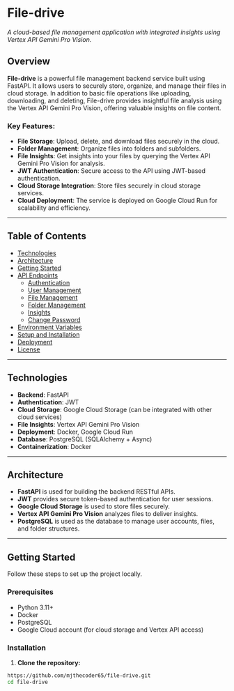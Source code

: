 # **File-drive**

_A cloud-based file management application with integrated insights using Vertex API Gemini Pro Vision._

## **Overview**

**File-drive** is a powerful file management backend service built using FastAPI. It allows users to securely store, organize, and manage their files in cloud storage. In addition to basic file operations like uploading, downloading, and deleting, File-drive provides insightful file analysis using the Vertex API Gemini Pro Vision, offering valuable insights on file content.

### **Key Features:**

- **File Storage**: Upload, delete, and download files securely in the cloud.
- **Folder Management**: Organize files into folders and subfolders.
- **File Insights**: Get insights into your files by querying the Vertex API Gemini Pro Vision for analysis.
- **JWT Authentication**: Secure access to the API using JWT-based authentication.
- **Cloud Storage Integration**: Store files securely in cloud storage services.
- **Cloud Deployment**: The service is deployed on Google Cloud Run for scalability and efficiency.

---

## **Table of Contents**

- [Technologies](#technologies)
- [Architecture](#architecture)
- [Getting Started](#getting-started)
- [API Endpoints](#api-endpoints)
  - [Authentication](#authentication)
  - [User Management](#user-management)
  - [File Management](#file-management)
  - [Folder Management](#folder-management)
  - [Insights](#insights)
  - [Change Password](#change-password)
- [Environment Variables](#environment-variables)
- [Setup and Installation](#setup-and-installation)
- [Deployment](#deployment)
- [License](#license)

---

## **Technologies**

- **Backend**: FastAPI
- **Authentication**: JWT
- **Cloud Storage**: Google Cloud Storage (can be integrated with other cloud services)
- **File Insights**: Vertex API Gemini Pro Vision
- **Deployment**: Docker, Google Cloud Run
- **Database**: PostgreSQL (SQLAlchemy + Async)
- **Containerization**: Docker

---

## **Architecture**

- **FastAPI** is used for building the backend RESTful APIs.
- **JWT** provides secure token-based authentication for user sessions.
- **Google Cloud Storage** is used to store files securely.
- **Vertex API Gemini Pro Vision** analyzes files to deliver insights.
- **PostgreSQL** is used as the database to manage user accounts, files, and folder structures.

---

## **Getting Started**

Follow these steps to set up the project locally.

### **Prerequisites**

- Python 3.11+
- Docker
- PostgreSQL
- Google Cloud account (for cloud storage and Vertex API access)

### **Installation**

1. **Clone the repository:**

```bash
https://github.com/mjthecoder65/file-drive.git
cd file-drive
```
